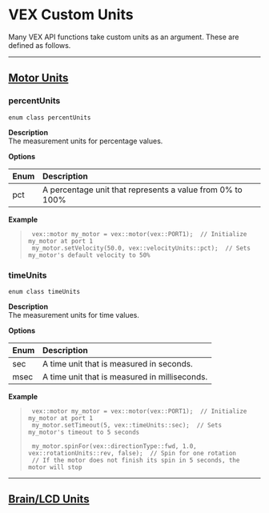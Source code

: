 # VEX Custom Units
Many VEX API functions take custom units as an argument. These are defined as follows.

______________________________________________________________________________________________________________________________

## <u>Motor Units</u>

### percentUnits
`enum class percentUnits`

**Description** <br>
The measurement units for percentage values.

**Options** 

| Enum | Description |
| :--- | :---------- |
| pct | A percentage unit that represents a value from 0% to 100% |

**Example** 
>```clike
>  vex::motor my_motor = vex::motor(vex::PORT1);  // Initialize my_motor at port 1
>  my_motor.setVelocity(50.0, vex::velocityUnits::pct);  // Sets my_motor's default velocity to 50%
>```

### timeUnits
`enum class timeUnits`

**Description** <br>
The measurement units for time values.

**Options** 

| Enum | Description |
| :--- | :---------- |
| sec | A time unit that is measured in seconds. |
| msec | A time unit that is measured in milliseconds. |

**Example** 
>```clike
>  vex::motor my_motor = vex::motor(vex::PORT1);  // Initialize my_motor at port 1
>  my_motor.setTimeout(5, vex::timeUnits::sec);  // Sets my_motor's timeout to 5 seconds
>  
>  my_motor.spinFor(vex::directionType::fwd, 1.0, vex::rotationUnits::rev, false);  // Spin for one rotation
>  // If the motor does not finish its spin in 5 seconds, the motor will stop
>```
______________________________________________________________________________________________________________________________

## <u>Brain/LCD Units</u>

